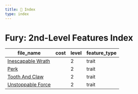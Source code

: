 ```yaml
---
title: 📑 Index
type: index
---
```


# Fury: 2nd-Level Features Index

| file_name                                   | cost | level | feature_type |
| ------------------------------------------- | ---- | ----- | ------------ |
| [Inescapable Wrath](../Inescapable%20Wrath) |      | 2     | trait        |
| [Perk](../Perk)                             |      | 2     | trait        |
| [Tooth And Claw](../Tooth%20And%20Claw)     |      | 2     | trait        |
| [Unstoppable Force](../Unstoppable%20Force) |      | 2     | trait        |
